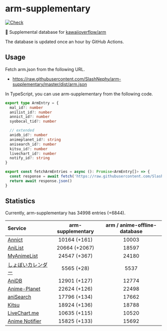 # arm-supplementary

[![Check](https://github.com/SlashNephy/arm-supplementary/actions/workflows/check-node.yml/badge.svg)](https://github.com/SlashNephy/arm-supplementary/actions/workflows/check-node.yml)

💊 Supplemental database for [kawaiioverflow/arm](https://github.com/kawaiioverflow/arm)

The database is updated once an hour by GitHub Actions.

## Usage

Fetch arm.json from the following URL.

- https://raw.githubusercontent.com/SlashNephy/arm-supplementary/master/dist/arm.json

In TypeScript, you can use arm-supplementary from the following code.

```TypeScript
export type ArmEntry = {
  mal_id?: number
  anilist_id?: number
  annict_id?: number
  syobocal_tid?: number

  // extended
  anidb_id?: number
  animeplanet_id?: string
  anisearch_id?: number
  kitsu_id?: number
  livechart_id?: number
  notify_id?: string
}

export const fetchArmEntries = async (): Promise<ArmEntry[]> => {
  const response = await fetch('https://raw.githubusercontent.com/SlashNephy/arm-supplementary/master/dist/arm.json')
  return await response.json()
}
```

## Statistics

Currently, arm-supplementary has 34998 entries (+6844).

| Service                                     | arm-supplementary | arm / anime-offline-database |
| :------------------------------------------ | :---------------: | :--------------------------: |
| [Annict](https://annict.com)                |   10164 (+161)    |            10003             |
| [AniList](https://anilist.co)               |   20664 (+2067)   |            18597             |
| [MyAnimeList](https://myanimelist.net)      |   24547 (+367)    |            24180             |
| [しょぼいカレンダー](https://cal.syoboi.jp) |    5565 (+28)     |             5537             |
| [AniDB](https://anidb.net)                  |   12901 (+127)    |            12774             |
| [Anime-Planet](https://anime-planet.com)    |   22624 (+126)    |            22498             |
| [aniSearch](https://anisearch.com)          |   17796 (+134)    |            17662             |
| [Kitsu](https://kitsu.io)                   |   18924 (+136)    |            18788             |
| [LiveChart.me](https://livechart.me)        |   10635 (+115)    |            10520             |
| [Anime Notifier](https://notify.moe)        |   15825 (+133)    |            15692             |

